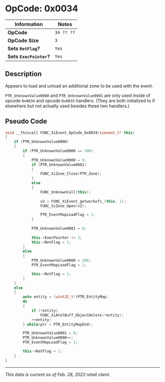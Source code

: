 # OpCode: 0x0034

| Information               | Notes |
|---                        |---    |
| **OpCode**                | `34 ?? ??` |
| **OpCode Size**           | `3`   |
| **Sets `RetFlag`?**       | `Yes` |
| **Sets `ExecPointer`?**   | `Yes` |

## Description

Appears to load and unload an additional zone to be used with the event.

`PTR_UnknownValue0000` and `PTR_UnknownValue0001` are only used inside of opcode `0x0034` and opcode `0x0035` handlers. (They are both initialized to 0 elsewhere but not actually used besides these two handlers.)

## Pseudo Code

```cpp
void __thiscall FUNC_XiEvent_OpCode_0x0034(xievent_t* this)
{
    if (PTR_UnknownValue0000)
    {
        if (PTR_UnknownValue0000 == 300)
        {
            PTR_UnknownValue0000 = 0;
            if (PTR_UnknownValue0001)
            {
                FUNC_XiZone_Close(PTR_Zone);
            }
            else
            {
                FUNC_UnknownCall(this);
                
                v2 = FUNC_XiEvent_getworkofs_(this, 1);
                FUNC_XiZone_Open(v2);

                PTR_EventMapLoadFlag = 1;
            }
            
            PTR_UnknownValue0001 = 0;
            
            this->ExecPointer += 3;
            this->RetFlag = 1;
        }
        else
        {
            PTR_UnknownValue0000 = 300;
            PTR_EventMapLoadFlag = 1;

            this->RetFlag = 1;
        }
    }
    else
    {
        auto entity = (uint32_t*)PTR_EntityMap;
        do
        {
            if (*entity)
                FUNC_XiAtelBuff_ObjectDelete(*entity);
            ++entity;
        } while(ptr < PTR_EntityMapEnd);

        PTR_UnknownValue0001 = 0;
        PTR_UnknownValue0000++;
        PTR_EventMapLoadFlag = 1;

        this->RetFlag = 1;
    }
}
```

---

_This data is current as of Feb. 28, 2022 retail client._